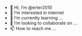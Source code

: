 - 👋 Hi, I’m @erter2010
- 👀 I’m interested in internet
- 🌱 I’m currently learning ...
- 💞️ I’m looking to collaborate on ...
- 📫 How to reach me ...

<!---
erter2010/erter2010 is a ✨ special ✨ repository because its `README.md` (this file) appears on your GitHub profile.
You can click the Preview link to take a look at your changes.
--->
